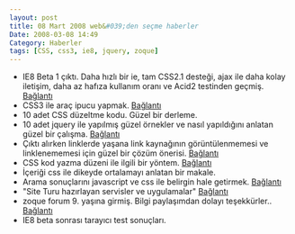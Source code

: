 ```yaml
---
layout: post
title: 08 Mart 2008 web&#039;den seçme haberler
Date: 2008-03-08 14:49
Category: Haberler
tags: [CSS, css3, ie8, jquery, zoque]
---
```


-   IE8 Beta 1 çıktı. Daha hızlı bir ie, tam CSS2.1 desteği, ajax ile
    daha kolay iletişim, daha az hafıza kullanım oranı ve Acid2
    testinden geçmiş. [Bağlantı][]
-   CSS3 ile araç ipucu yapmak. [Bağlantı][1]
-   10 adet CSS düzeltme kodu. Güzel bir derleme.
-   10 adet jquery ile yapılmış güzel örnekler ve nasıl yapıldığını
    anlatan güzel bir çalışma. [Bağlantı][3]
-   Çıktı alırken linklerde yaşana link kaynağının görüntülenmemesi ve
    linklenememesi için güzel bir çözüm önerisi. [Bağlantı][4]
-   CSS kod yazma düzeni ile ilgili bir yöntem. [Bağlantı][5]
-   İçeriği css ile dikeyde ortalamayı anlatan bir makale.
-   Arama sonuçlarını javascript ve css ile belirgin hale getirmek.
    [Bağlantı][7]
-   "Site Turu hazırlayan servisler ve uygulamalar" [Bağlantı][8]
-   zoque forum 9. yaşına girmiş. Bilgi paylaşımdan dolayı teşekkürler..
    [Bağlantı][9]
-   IE8 beta sonrası tarayıcı test sonuçları.


  [Bağlantı]: http://www.microsoft.com/windows/products/winfamily/ie/ie8/readiness/DevelopersNew.htm
    "ie 8"
  [1]: http://www.css3.info/tooltips-with-css3/ "araç ipucu css3"
  [3]: http://www.webdesignerwall.com/tutorials/jquery-tutorials-for-designers/
    "10 jquery"
  [4]: http://css.dzone.com/news/optimize-your-links-print-usin
    "çıktı al linkleri"
  [5]: http://www.thuiven.com/viewentry/csi-css-html-coding/
    "css kodları"
  [7]: http://eriwen.com/javascript/highlight-search-results-with-js/
    "css ve javascript ile arama"
  [8]: http://www.eburhan.com/site-turu-hazirlayan-servisler-ve-uygulamalar/
    "site turu"
  [9]: http://forum.zoque.net/ "zok form"